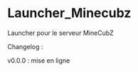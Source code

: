 Launcher_Minecubz
=================

Launcher pour le serveur MineCubZ

Changelog :

v0.0.0 : mise en ligne
